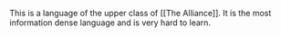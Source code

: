 This is a language of the upper class of [[The Alliance]]. It is the most information dense language and is very hard to learn.